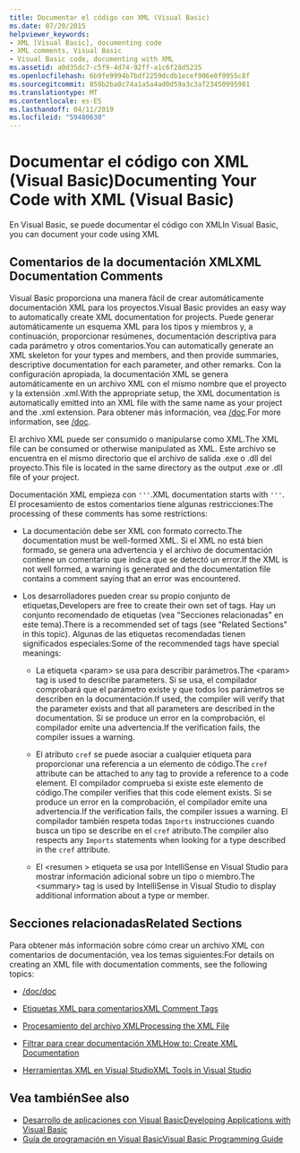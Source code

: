 ```yaml
---
title: Documentar el código con XML (Visual Basic)
ms.date: 07/20/2015
helpviewer_keywords:
- XML [Visual Basic], documenting code
- XML comments, Visual Basic
- Visual Basic code, documenting with XML
ms.assetid: a0d35dc7-c5f9-4d74-92ff-a1c6f28d5235
ms.openlocfilehash: 6b9fe9994b7bdf2259dcdb1ecef906e0f9955c8f
ms.sourcegitcommit: 859b2ba0c74a1a5a4ad0d59a3c3af23450995981
ms.translationtype: MT
ms.contentlocale: es-ES
ms.lasthandoff: 04/11/2019
ms.locfileid: "59480630"
---
```

# <a name="documenting-your-code-with-xml-visual-basic"></a><span data-ttu-id="6adf0-102">Documentar el código con XML (Visual Basic)</span><span class="sxs-lookup"><span data-stu-id="6adf0-102">Documenting Your Code with XML (Visual Basic)</span></span>

<span data-ttu-id="6adf0-103">En Visual Basic, se puede documentar el código con XML</span><span class="sxs-lookup"><span data-stu-id="6adf0-103">In Visual Basic, you can document your code using XML</span></span>

## <a name="xml-documentation-comments"></a><span data-ttu-id="6adf0-104">Comentarios de la documentación XML</span><span class="sxs-lookup"><span data-stu-id="6adf0-104">XML Documentation Comments</span></span>

<span data-ttu-id="6adf0-105">Visual Basic proporciona una manera fácil de crear automáticamente documentación XML para los proyectos.</span><span class="sxs-lookup"><span data-stu-id="6adf0-105">Visual Basic provides an easy way to automatically create XML documentation for projects.</span></span> <span data-ttu-id="6adf0-106">Puede generar automáticamente un esquema XML para los tipos y miembros y, a continuación, proporcionar resúmenes, documentación descriptiva para cada parámetro y otros comentarios.</span><span class="sxs-lookup"><span data-stu-id="6adf0-106">You can automatically generate an XML skeleton for your types and members, and then provide summaries, descriptive documentation for each parameter, and other remarks.</span></span> <span data-ttu-id="6adf0-107">Con la configuración apropiada, la documentación XML se genera automáticamente en un archivo XML con el mismo nombre que el proyecto y la extensión .xml.</span><span class="sxs-lookup"><span data-stu-id="6adf0-107">With the appropriate setup, the XML documentation is automatically emitted into an XML file with the same name as your project and the .xml extension.</span></span> <span data-ttu-id="6adf0-108">Para obtener más información, vea [/doc](../../../visual-basic/reference/command-line-compiler/doc.md).</span><span class="sxs-lookup"><span data-stu-id="6adf0-108">For more information, see [/doc](../../../visual-basic/reference/command-line-compiler/doc.md).</span></span>

<span data-ttu-id="6adf0-109">El archivo XML puede ser consumido o manipularse como XML.</span><span class="sxs-lookup"><span data-stu-id="6adf0-109">The XML file can be consumed or otherwise manipulated as XML.</span></span> <span data-ttu-id="6adf0-110">Este archivo se encuentra en el mismo directorio que el archivo de salida .exe o .dll del proyecto.</span><span class="sxs-lookup"><span data-stu-id="6adf0-110">This file is located in the same directory as the output .exe or .dll file of your project.</span></span>

<span data-ttu-id="6adf0-111">Documentación XML empieza con `'''`.</span><span class="sxs-lookup"><span data-stu-id="6adf0-111">XML documentation starts with `'''`.</span></span> <span data-ttu-id="6adf0-112">El procesamiento de estos comentarios tiene algunas restricciones:</span><span class="sxs-lookup"><span data-stu-id="6adf0-112">The processing of these comments has some restrictions:</span></span>

- <span data-ttu-id="6adf0-113">La documentación debe ser XML con formato correcto.</span><span class="sxs-lookup"><span data-stu-id="6adf0-113">The documentation must be well-formed XML.</span></span> <span data-ttu-id="6adf0-114">Si el XML no está bien formado, se genera una advertencia y el archivo de documentación contiene un comentario que indica que se detectó un error.</span><span class="sxs-lookup"><span data-stu-id="6adf0-114">If the XML is not well formed, a warning is generated and the documentation file contains a comment saying that an error was encountered.</span></span>

- <span data-ttu-id="6adf0-115">Los desarrolladores pueden crear su propio conjunto de etiquetas,</span><span class="sxs-lookup"><span data-stu-id="6adf0-115">Developers are free to create their own set of tags.</span></span> <span data-ttu-id="6adf0-116">Hay un conjunto recomendado de etiquetas (vea "Secciones relacionadas" en este tema).</span><span class="sxs-lookup"><span data-stu-id="6adf0-116">There is a recommended set of tags (see "Related Sections" in this topic).</span></span> <span data-ttu-id="6adf0-117">Algunas de las etiquetas recomendadas tienen significados especiales:</span><span class="sxs-lookup"><span data-stu-id="6adf0-117">Some of the recommended tags have special meanings:</span></span>

  - <span data-ttu-id="6adf0-118">La etiqueta \<param> se usa para describir parámetros.</span><span class="sxs-lookup"><span data-stu-id="6adf0-118">The \<param> tag is used to describe parameters.</span></span> <span data-ttu-id="6adf0-119">Si se usa, el compilador comprobará que el parámetro existe y que todos los parámetros se describen en la documentación.</span><span class="sxs-lookup"><span data-stu-id="6adf0-119">If used, the compiler will verify that the parameter exists and that all parameters are described in the documentation.</span></span> <span data-ttu-id="6adf0-120">Si se produce un error en la comprobación, el compilador emite una advertencia.</span><span class="sxs-lookup"><span data-stu-id="6adf0-120">If the verification fails, the compiler issues a warning.</span></span>

  - <span data-ttu-id="6adf0-121">El atributo `cref` se puede asociar a cualquier etiqueta para proporcionar una referencia a un elemento de código.</span><span class="sxs-lookup"><span data-stu-id="6adf0-121">The `cref` attribute can be attached to any tag to provide a reference to a code element.</span></span> <span data-ttu-id="6adf0-122">El compilador comprueba si existe este elemento de código.</span><span class="sxs-lookup"><span data-stu-id="6adf0-122">The compiler verifies that this code element exists.</span></span> <span data-ttu-id="6adf0-123">Si se produce un error en la comprobación, el compilador emite una advertencia.</span><span class="sxs-lookup"><span data-stu-id="6adf0-123">If the verification fails, the compiler issues a warning.</span></span> <span data-ttu-id="6adf0-124">El compilador también respeta todas `Imports` instrucciones cuando busca un tipo se describe en el `cref` atributo.</span><span class="sxs-lookup"><span data-stu-id="6adf0-124">The compiler also respects any `Imports` statements when looking for a type described in the `cref` attribute.</span></span>

  - <span data-ttu-id="6adf0-125">El \<resumen > etiqueta se usa por IntelliSense en Visual Studio para mostrar información adicional sobre un tipo o miembro.</span><span class="sxs-lookup"><span data-stu-id="6adf0-125">The \<summary> tag is used by IntelliSense in Visual Studio to display additional information about a type or member.</span></span>

## <a name="related-sections"></a><span data-ttu-id="6adf0-126">Secciones relacionadas</span><span class="sxs-lookup"><span data-stu-id="6adf0-126">Related Sections</span></span>

<span data-ttu-id="6adf0-127">Para obtener más información sobre cómo crear un archivo XML con comentarios de documentación, vea los temas siguientes:</span><span class="sxs-lookup"><span data-stu-id="6adf0-127">For details on creating an XML file with documentation comments, see the following topics:</span></span>

- [<span data-ttu-id="6adf0-128">/doc</span><span class="sxs-lookup"><span data-stu-id="6adf0-128">/doc</span></span>](../../../visual-basic/reference/command-line-compiler/doc.md)

- [<span data-ttu-id="6adf0-129">Etiquetas XML para comentarios</span><span class="sxs-lookup"><span data-stu-id="6adf0-129">XML Comment Tags</span></span>](../../../visual-basic/language-reference/xmldoc/index.md)

- [<span data-ttu-id="6adf0-130">Procesamiento del archivo XML</span><span class="sxs-lookup"><span data-stu-id="6adf0-130">Processing the XML File</span></span>](../../../visual-basic/programming-guide/program-structure/processing-the-xml-file.md)

- [<span data-ttu-id="6adf0-131">Filtrar para crear documentación XML</span><span class="sxs-lookup"><span data-stu-id="6adf0-131">How to: Create XML Documentation</span></span>](../../../visual-basic/programming-guide/program-structure/how-to-create-xml-documentation.md)

- [<span data-ttu-id="6adf0-132">Herramientas XML en Visual Studio</span><span class="sxs-lookup"><span data-stu-id="6adf0-132">XML Tools in Visual Studio</span></span>](/visualstudio/xml-tools/xml-tools-in-visual-studio)

## <a name="see-also"></a><span data-ttu-id="6adf0-133">Vea también</span><span class="sxs-lookup"><span data-stu-id="6adf0-133">See also</span></span>

- [<span data-ttu-id="6adf0-134">Desarrollo de aplicaciones con Visual Basic</span><span class="sxs-lookup"><span data-stu-id="6adf0-134">Developing Applications with Visual Basic</span></span>](../../../visual-basic/developing-apps/index.md)
- [<span data-ttu-id="6adf0-135">Guía de programación en Visual Basic</span><span class="sxs-lookup"><span data-stu-id="6adf0-135">Visual Basic Programming Guide</span></span>](../../../visual-basic/programming-guide/index.md)
